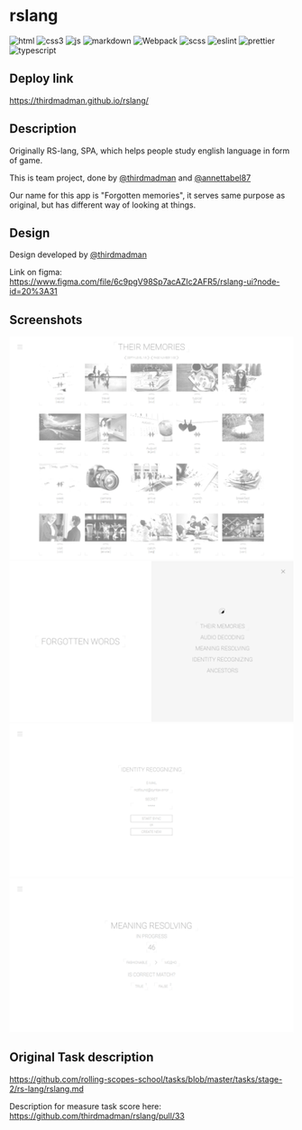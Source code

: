 # rslang

![html](https://img.shields.io/badge/HTML5-E34F26?style=for-the-badge&logo=html5&logoColor=white) ![css3](https://img.shields.io/badge/CSS3-1572B6?style=for-the-badge&logo=css3&logoColor=white) ![js](https://img.shields.io/badge/JavaScript-F7DF1E?style=for-the-badge&logo=javascript&logoColor=black) ![markdown](https://img.shields.io/badge/Markdown-000000?style=for-the-badge&logo=markdown&logoColor=white) ![Webpack](https://img.shields.io/badge/webpack-%238DD6F9.svg?style=for-the-badge&logo=webpack&logoColor=black) ![scss](https://img.shields.io/badge/SCss-CC6699?style=for-the-badge&logo=sass&logoColor=white) ![eslint](https://img.shields.io/badge/eslint-3A33D1?style=for-the-badge&logo=eslint&logoColor=white) ![prettier](https://img.shields.io/badge/prettier-1A2C34?style=for-the-badge&logo=prettier&logoColor=F7BA3E) ![typescript](https://img.shields.io/badge/TypeScript-007ACC?style=for-the-badge&logo=typescript&logoColor=white)

## Deploy link

https://thirdmadman.github.io/rslang/

## Description

Originally RS-lang, SPA, which helps people study english language in form of game.

This is team project, done by [@thirdmadman](https://github.com/thirdmadman) and [@annettabel87](https://github.com/annettabel87)

Our name for this app is "Forgotten memories", it serves same purpose as original, but has different way of looking at things.

## Design

Design developed by [@thirdmadman](https://github.com/thirdmadman)

Link on figma: <https://www.figma.com/file/6c9pgV98Sp7acAZIc2AFR5/rslang-ui?node-id=20%3A31>

## Screenshots

![min-screen](./rslang-main-screen.png)
![menu](./rslang-menu.png)
![audio-decoding](./rslang-audio-decoding.png)
![meaning-resolving](./rslang-meaning-resolving.png)

## Original Task description

<https://github.com/rolling-scopes-school/tasks/blob/master/tasks/stage-2/rs-lang/rslang.md>

Description for measure task score here: <https://github.com/thirdmadman/rslang/pull/33>
